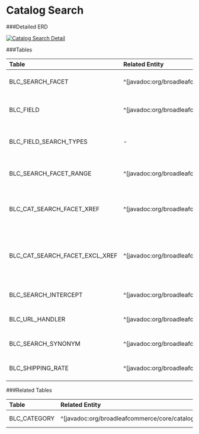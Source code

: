 # Catalog Search



###Detailed ERD

[![Catalog Search Detail](dataModel/CatalogSearchDetailedERD.png)](_img/dataModel/CatalogSearchDetailedERD.png)

###Tables

| Table               | Related Entity    | Description                                         |
|:--------------------|:------------------|:----------------------------------------------------|
|BLC_SEARCH_FACET     | ^[javadoc:org/broadleafcommerce/core/search/domain/SearchFacet]          | Represents a search facet.   |
|BLC_FIELD            | ^[javadoc:org/broadleafcommerce/core/search/domain/Field]          | Represents a field of a search facet.  |
|BLC_FIELD_SEARCH_TYPES | -        | Designates if the field will be searchable.  |
|BLC_SEARCH_FACET_RANGE | ^[javadoc:org/broadleafcommerce/core/search/domain/SearchFacetRange]        | Designates a range for a search facet.  |
|BLC_CAT_SEARCH_FACET_XREF   | ^[javadoc:org/broadleafcommerce/core/search/domain/CategorySearchFacet]   | Cross references the search facet with categories. |
|BLC_CAT_SEARCH_FACET_EXCL_XREF| ^[javadoc:org/broadleafcommerce/core/search/domain/CategoryExcludedSearchFacet] | Cross references the search facet with categories to be excluded. |
|BLC_SEARCH_INTERCEPT | ^[javadoc:org/broadleafcommerce/core/search/domain/SearchIntercept]        | Represents the search redirect.  |
|BLC_URL_HANDLER    | ^[javadoc:org/broadleafcommerce/cms/url/domain/URLHandler]        | Represents the URL handler.  |
|BLC_SEARCH_SYNONYM   | ^[javadoc:org/broadleafcommerce/core/search/domain/SearchSynonym]        | Represents search synonym.  |
|BLC_SHIPPING_RATE    | ^[javadoc:org/broadleafcommerce/core/pricing/domain/ShippingRate]         | Represents a shipping rate.  |


###Related Tables

| Table               | Related Entity    | Description                                         |
|:--------------------|:------------------|:----------------------------------------------------|
|BLC_CATEGORY         | ^[javadoc:org/broadleafcommerce/core/catalog/domain/Category]          | Represents a category.  |
